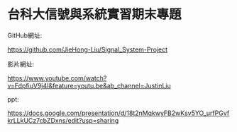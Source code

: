 # 台科大信號與系統實習期末專題
GitHub網址:

https://github.com/JieHong-Liu/Signal_System-Project

影片網址:

https://www.youtube.com/watch?v=FdpfiuV9j4I&feature=youtu.be&ab_channel=JustinLiu

ppt:

https://docs.google.com/presentation/d/18t2nMqkwyFB2wKsv5YO_urfPGvfkrLLkUCz7cbZDxns/edit?usp=sharing
